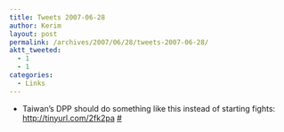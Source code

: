 ```yaml
---
title: Tweets 2007-06-28
author: Kerim
layout: post
permalink: /archives/2007/06/28/tweets-2007-06-28/
aktt_tweeted:
  - 1
  - 1
categories:
  - Links
---
```

  * Taiwan&#8217;s DPP should do something like this instead of starting fights: <a href="http://tinyurl.com/2fk2pa" onclick="_gaq.push(['_trackEvent', 'outbound-article', 'http://tinyurl.com/2fk2pa', 'http://tinyurl.com/2fk2pa']);"  rel="nofollow">http://tinyurl.com/2fk2pa</a> <a href="http://twitter.com/kerim/statuses/124152172" onclick="_gaq.push(['_trackEvent', 'outbound-article', 'http://twitter.com/kerim/statuses/124152172', '#']);" >#</a>

